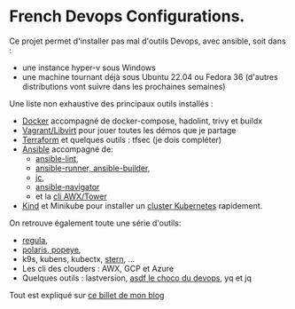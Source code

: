 # French Devops Configurations.

Ce projet permet d'installer pas mal d'outils Devops, avec ansible, soit dans :

- une instance hyper-v sous Windows
- une machine tournant déjà sous Ubuntu 22.04 ou Fedora 36 (d'autres
  distributions vont suivre dans les prochaines semaines)

Une liste non exhaustive des principaux outils installés :

- [Docker](/post/introduction-docker/) accompagné de docker-compose, hadolint, trivy et buildx
- [Vagrant/Libvirt](/post/introduction-vagrant/) pour jouer toutes les démos que je partage
- [Terraform](/post/introduction-terraform/) et quelques outils : tfsec (je dois compléter)
- [Ansible](/post/introduction-ansible/) accompagné de:
  - [ansible-lint](/post/ansible-check-lint/),
  - [ansible-runner, ansible-builder](/post/ansible-execution-environnement-runner-builder/),
  - [jc](/post/ansible-parse-command-with-jc/),
  - [ansible-navigator](/post/ansible-navigator/)
  - et la [cli AWX/Tower](/post/ansible-cli-tower-gitlab-ci-cd/)
- [Kind](/post/kubernetes-kind/) et Minikube pour installer un [cluster
  Kubernetes](/post/introduction-kubernetes/) rapidement.

On retrouve également toute une série d'outils:

- [regula](/post/infra-as-code-policy-check-regula/),
- [polaris, popeye](/post/kubernetes-ecriture-manifests/),
- k9s, kubens, kubectx, [stern](/post/logs-plusieurs-pod/), ...
- Les cli des clouders : AWX, GCP et Azure
- Quelques outils : lastversion, [asdf le choco du devops](/post/devops-asdf-tools/), yq et jq

Tout est expliqué sur [ce billet de mon blog](https://blog.stephane-robert.info/post/configuration-devops-tools-2022/)